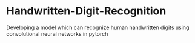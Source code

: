 # Handwritten-Digit-Recognition
Developing a model which can recognize human handwritten digits using convolutional neural networks in pytorch
